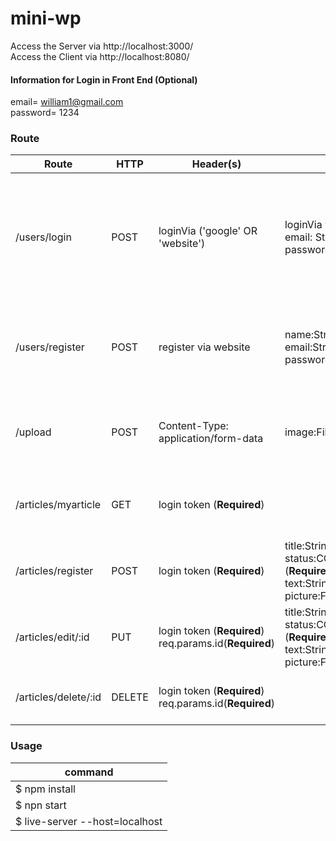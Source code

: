 # mini-wp

Access the Server via http://localhost:3000/
<br>
Access the Client via http://localhost:8080/

#### Information for Login in Front End (Optional)
email= william1@gmail.com
<br>
password= 1234


### Route
Route | HTTP | Header(s) | Body | Response | Description
------|------|-----------|------|----------|------------
/users/login | POST | loginVia ('google' OR 'website') | loginVia website: <br> email: String(**Required**), <br> password: String(**Required**) | Error: <br> Wrong username/password (fail login via website) <br> Success: <br> get a signin token <br> automatic signup if the user haven't signup (via google) | Login miniWP
/users/register| POST | register via website | name:String(**Required**) <br> email:String(**Required**) <br> password:String(**Required**) <br> | Error: <br> Wrong email format <br> name, email, password (**Required**) <br> Success: <br> register new user | Register new user to miniWP 
/upload | POST | Content-Type: application/form-data | image:File(**Required**) | Error: <br> size is too large <br> Max Size 5 MB <br> Success: <br> upload photo success | upload photo to Google Cloud Storage
/articles/myarticle | GET | login token (**Required**) | | Error: <br> Internal Server Error <br> Success: <br> articles success listed | Get all articles of a logged user
/articles/register | POST | login token (**Required**) | title:String (**Required**) <br> status:COMPLETE/INCOMPLETE (**Required**)  <br> text:String (**Required**) <br> picture:File (**Required**) | Error: <br> Internal server error <br> Success: <br> Create new articles | Create an article
/articles/edit/:id | PUT | login token (**Required**) <br> req.params.id(**Required**) | title:String (**Required**) <br> status:COMPLETE/INCOMPLETE (**Required**)  <br> text:String (**Required**) <br> picture:File (**Required**) | Error: <br> Internal server error <br> Success: <br> Update articles | Edit the existing article
/articles/delete/:id | DELETE | login token (**Required**) <br> req.params.id(**Required**) | | Error: <br> Internal server error <br> Success: <br> Delete articles | Delete the article


### Usage
command |
------- |
$ npm install |
$ npn start |
$ live-server --host=localhost |

